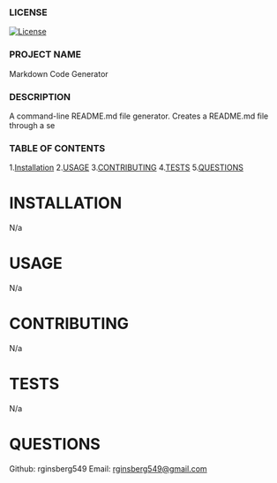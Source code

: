 
### LICENSE
[![License](https://img.shields.io/badge/License-Apache%202.0-blue.svg)](https://opensource.org/licenses/Apache-2.0)

### PROJECT NAME
Markdown Code Generator
    
### DESCRIPTION
A command-line README.md file generator.  Creates a README.md file through a se 
    
### TABLE OF CONTENTS
1.[Installation](#installation)
2.[USAGE](#usage)
3.[CONTRIBUTING](#contributing)
4.[TESTS](#tests)
5.[QUESTIONS](#questions)
    
# INSTALLATION <a href=#installation></a>
N/a

# USAGE <a href=#usage></a>
N/a

# CONTRIBUTING <a href=#contributing></a>
N/a

# TESTS <a href=#tests></a>
N/a

# QUESTIONS <a href=#questions></a>
Github: rginsberg549
Email: rginsberg549@gmail.com
